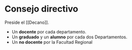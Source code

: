 # Consejo directivo

Preside el [[Decano]].

- Un **docente** por cada departamento.
- Un **graduado** y un **alumno** por cada dos Departamentos.
- Un **no docente** por la Facultad Regional
